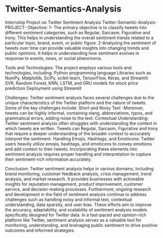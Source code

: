 # Twitter-Semantics-Analysis
Internship Project on Twitter Sentiment Analysis
Twitter-Semantic-Analysis-PROJECT-
Objective: 1- The primary objective is to classify tweets into different sentiment categories, such as Regular, Sarcasm, Figurative and Irony. This helps in understanding the overall sentiment trends related to a particular topic, brand, event, or public figure.
           2-Analyzing the sentiment of tweets over time can provide valuable insights into changing trends and public opinions. It helps in understanding how sentiment evolves in response to events, news, or social phenomena.

Tools and Technologies:
The project employs various tools and technologies, including:
Python programming language
Libraries such as NumPy, Matplotlib, SciPy, scikit-learn, TensorFlow, Keras, and Streamlit
SVR, Random Forest, KNN, LSTM, and GRU models for stock price prediction
Deployment using Streamlit

Challenges:
Twitter sentiment analysis faces several challenges due to the unique characteristics of the Twitter platform and the nature of tweets. Some of the key challenges include: Short and Noisy Text -Moreover, tweets can be highly informal, containing slang, abbreviations, typos, and grammatical errors, adding noise to the text. Contextual Understanding: Twitter sentiment analysis often struggles with understanding the context in which tweets are written. Tweets can Regular, Sarcasm, Figurative and Irony that require a deeper understanding of the broader context to accurately interpret the sentiment. Handling Emojis, Hashtags, and Emoticons: Twitter users heavily utilize emojis, hashtags, and emoticons to convey emotions and add context to their tweets. Incorporating these elements into sentiment analysis requires proper handling and interpretation to capture their sentiment-rich information accurately.

Conclusion:
Twitter sentiment analysis helps in various domains, including brand monitoring, customer feedback analysis, crisis management, trend analysis, and market research. It provides businesses with actionable insights for reputation management, product improvement, customer service, and decision-making processes. Furthermore, ongoing research and development in the field of sentiment analysis continue to address challenges such as handling noisy and informal text, contextual understanding, data sparsity, and user bias. These efforts aim to improve the accuracy, adaptability, and scalability of sentiment analysis models specifically designed for Twitter data. In a fast-paced and opinion-rich platform like Twitter, sentiment analysis serves as a valuable tool for monitoring, understanding, and leveraging public sentiment to drive positive outcomes and informed strategies.
